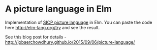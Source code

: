 # A picture language in Elm 

Implementation of [SICP picture language](https://mitpress.mit.edu/sicp/full-text/sicp/book/node36.html) in Elm. You can paste the code here http://elm-lang.org/try and see the result. 

See this blog post for details - http://jobaerchowdhury.github.io/2015/09/06/picture-language/
